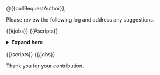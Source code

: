 @{{pullRequestAuthor}},

Please review the following log and address any suggestions.  

{{#jobs}}
{{#scripts}}
<details>
  <summary>
    <strong>
     Expand here
    </strong>
  </summary>

```
{{&contents}}
```
</details>
<br />
{{/scripts}}
{{/jobs}}

Thank you for your contribution.
